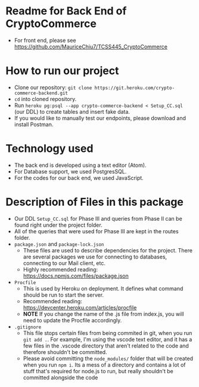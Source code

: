 # Readme for Back End of CryptoCommerce
* For front end, please see https://github.com/MauriceChiu7/TCSS445_CryptoCommerce

# How to run our project
* Clone our repository: `git clone https://git.heroku.com/crypto-commerce-backend.git`
* `cd` into cloned repository.
* Run `heroku pg:psql --app crypto-commerce-backend < Setup_CC.sql` (our DDL) to create tables and insert fake data.
* If you would like to manually test our endpoints, please download and install Postman.

# Technology used
* The back end is developed using a text editor (Atom).
* For Database support, we used PostgresSQL.
* For the codes for our back end, we used JavaScript.

# Description of Files in this package
* Our DDL `Setup_CC.sql` for Phase III and queries from Phase II can be found right under the project folder.
* All of the queries that were used for Phase III are kept in the routes folder.
* `package.json` and `package-lock.json`
    * These files are used to describe dependencies for the project. There are several packages we use for connecting to databases, connecting to our Mail client, etc.
    * Highly recommended reading: https://docs.npmjs.com/files/package.json
* `Procfile`
    * This is used by Heroku on deployment. It defines what command should be run to start the server.
    * Recommended reading: https://devcenter.heroku.com/articles/procfile
    * **NOTE** If you change the name of the .js file from index.js, you will need to update the Procfile accordingly.
* `.gitignore`
    * This file stops certain files from being commited in git, when you run `git add .`. For example, I'm using the vscode text editor, and it has a few files in the .vscode directory that aren't related to the code and therefore shouldn't be committed.
    * Please avoid committing the `node_modules/` folder that will be created when you run `npm i`. Its a mess of a directory and contains a lot of stuff that's required for node.js to run, but really shouldn't be committed alongside the code
